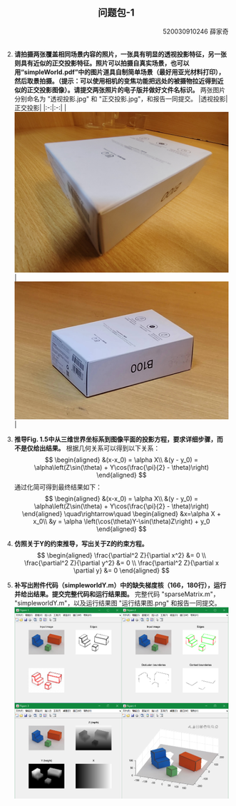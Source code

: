 <center><h2>问题包-1</h2></center>
<div align=right>520030910246 薛家奇</div>
<br>

2. **请拍摄两张覆盖相同场景内容的照片，一张具有明显的透视投影特征，另一张则具有近似的正交投影特征。照片可以拍摄自真实场景，也可以用“simpleWorld.pdf”中的图片道具自制简单场景（最好用亚光材料打印），然后取景拍摄。（提示：可以使用相机的变焦功能把远处的被摄物拉近得到近似的正交投影图像）。请提交两张照片的电子版并做好文件名标识。**
   两张图片分别命名为 "透视投影.jpg" 和 "正交投影.jpg"，和报告一同提交。
   |透视投影|正交投影|
   |:-:|:-:|
   |![](./透视投影.jpg)|![](./正交投影.jpg)|

3. **推导Fig. 1.5中从三维世界坐标系到图像平面的投影方程，要求详细步骤，而不是仅给出结果。**
   根据几何关系可以得到以下关系：
   $$
   \begin{aligned}
       &(x-x_0) = \alpha X\\
       &(y - y_0) = \alpha\left(Z\sin(\theta) + Y\cos(\frac{\pi}{2} - \theta)\right)
   \end{aligned}
   $$
   通过化简可得到最终结果如下：
   $$
   \begin{aligned}
       &(x-x_0) = \alpha X\\
       &(y - y_0) = \alpha\left(Z\sin(\theta) + Y\cos(\frac{\pi}{2} - \theta)\right)
   \end{aligned}
   \quad\rightarrow\quad
   \begin{aligned}
       &x=\alpha X + x_0\\
       &y = \alpha \left(\cos(\theta)Y-\sin(\theta)Z\right) + y_0
   \end{aligned}
   $$

4. **仿照关于Y的约束推导，写出关于Z的约束方程。**
   $$
	\begin{aligned}
      \frac{\partial^2 Z}{\partial x^2} &= 0 \\
      \frac{\partial^2 Z}{\partial y^2} &= 0 \\
      \frac{\partial^2 Z}{\partial x \partial y} &= 0
   \end{aligned}
   $$

5. **补写出附件代码（simpleworldY.m）中的缺失梯度核（166，180行），运行并给出结果。提交完整代码和运行结果图。**
   完整代码 "sparseMatrix.m"， "simpleworldY.m"，以及运行结果图 "运行结果图.png" 和报告一同提交。
   ![](./运行结果图.png)